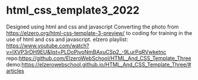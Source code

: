 # html_css_template3_2022
Designed using  html and css and javascript Converting the photo  from https://elzero.org/html-css-template-3-preview/ to coding for training in the use of html and css and javascript. 
elzero playlist: https://www.youtube.com/watch?v=lXVP3rDH9EU&list=PLDoPjvoNmBAxuCSp2_-9LurPqRVwketnc
repo:https://github.com/ElzeroWebSchool/HTML_And_CSS_Template_Three
demo:https://elzerowebschool.github.io/HTML_And_CSS_Template_Three/#articles
